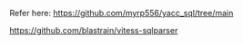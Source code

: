 Refer here: https://github.com/myrp556/yacc_sql/tree/main

https://github.com/blastrain/vitess-sqlparser